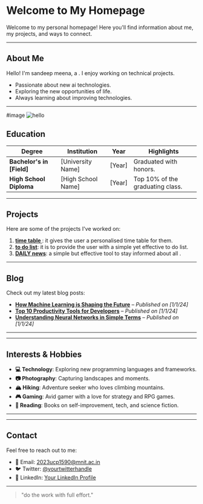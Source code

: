 # Welcome to My Homepage

Welcome to my personal homepage! Here you'll find information about me, my projects, and ways to connect.

---

## About Me
Hello! I'm sandeep meena, a . I enjoy working on technical projects. 

- Passionate about new ai technologies.
- Exploring the new opportunities of life.
- Always learning about improving technologies.

---

#image 
![hello](https://github.com/user-attachments/assets/a09ab473-8c51-43ff-be6b-41fd1c7d904f)


## Education

| Degree               | Institution              | Year       | Highlights                        |
|----------------------|--------------------------|------------|-----------------------------------|
| **Bachelor's in [Field]** | [University Name]        | [Year]     | Graduated with honors.           |
| **High School Diploma**  | [High School Name]       | [Year]     | Top 10% of the graduating class. |




---

## Projects
Here are some of the projects I've worked on:

1. **[time table ](#)**: it gives the user a personalised time table for them.
2. **[to do list](#)**: it is to provide the user with a simple yet effective to do list.
3. **[DAILY news](#)**: a simple but effective tool to stay informed about all .

---

## Blog
Check out my latest blog posts:

- [**How Machine Learning is Shaping the Future**](#) – *Published on [1/1/24]*  
- [**Top 10 Productivity Tools for Developers**](#) – *Published on [1/1/24]*  
- [**Understanding Neural Networks in Simple Terms**](#) – *Published on [1/1/24]*  

---


---

## Interests & Hobbies

- **💻 Technology**: Exploring new programming languages and frameworks.
- **📷 Photography**: Capturing landscapes and moments.
- **🏔️ Hiking**: Adventure seeker who loves climbing mountains.
- **🎮 Gaming**: Avid gamer with a love for strategy and RPG games.
- **📖 Reading**: Books on self-improvement, tech, and science fiction.

---



---

## Contact
Feel free to reach out to me:

- 📧 Email: [2023ucp1590@mnit.ac.in](mailto:your.email@example.com)
- 🐦 Twitter: [@yourtwitterhandle](https://twitter.com/yourtwitterhandle)
- 💼 LinkedIn: [Your LinkedIn Profile](https://linkedin.com/in/yourprofile)

---

> "do the work with full effort."

